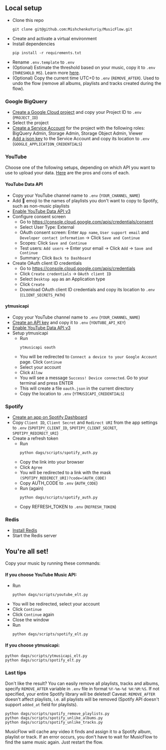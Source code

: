 ## Local setup
- Clone this repo
  ```
  git clone git@github.com:MishchenkoYuriy/MusicFlow.git
  ```
- Create and activate a virtual environment
- Install dependencies
  ```
  pip install -r requirements.txt
  ```
- Rename `.env.template` to `.env`
- (Optional) Estimate the threshold based on your music, copy it to `.env` (`THRESHOLD_MS`). Learn more [here](https://github.com/MishchenkoYuriy/MusicFlow#how-does-it-find-music-exploring-the-search-engine).
- (Optional) Copy the current time UTC+0 to `.env` (`REMOVE_AFTER`). Used to undo the flow (remove all albums, playlists and tracks created during the flow).


### Google BigQuery
- [Create a Google Cloud project](https://developers.google.com/workspace/guides/create-project) and copy your Project ID to `.env` (`PROJECT_ID`)
- Select the project
- [Create a Service Account](https://cloud.google.com/iam/docs/service-accounts-create#iam-service-accounts-create-console) for the project with the following roles: BigQuery Admin, Storage Admin, Storage Object Admin, Viewer
- [Add a json key](https://developers.google.com/workspace/guides/create-credentials#create_credentials_for_a_service_account) to the Service Account and copy its location to `.env` (`GOOGLE_APPLICATION_CREDENTIALS`)

### YouTube
Choose one of the following setups, depending on which API you want to use to upload your data. [Here](https://github.com/MishchenkoYuriy/MusicFlow#which-flow-to-choose) are the pros and cons of each.
#### YouTube Data API
- Copy your YouTube channel name to `.env` (`YOUR_CHANNEL_NAME`)
- Add 💼 emoji to the names of playlists you don't want to copy to Spotify, such as non-music playlists
- [Enable YouTube Data API v3](https://console.cloud.google.com/apis/library/youtube.googleapis.com)
- Configure consent screen
  - Go to https://console.cloud.google.com/apis/credentials/consent
  - Select User Type: External
  - OAuth consent screen: Enter `App name`, `User support email` and `Developer contact information` &rarr; Click `Save and Continue`
  - Scopes: Click `Save and Continue`
  - Test users: `Add users` &rarr; Enter your email &rarr; Click `Add` &rarr; `Save and Continue`
  - Summary: Click `Back to Dashboard`
- Create OAuth client ID credentials
  - Go to https://console.cloud.google.com/apis/credentials
  - Click `Create credentials` &rarr; `OAuth client ID`
  - Select `Desktop app` as an Application type
  - Click `Create`
  - Download OAuth client ID credentials and copy its location to `.env` (`CLIENT_SECRETS_PATH`)

#### ytmusicapi
- Copy your YouTube channel name to `.env` (`YOUR_CHANNEL_NAME`)
- [Create an API key](https://support.google.com/googleapi/answer/6158862) and copy it to `.env` (`YOUTUBE_API_KEY`)
- [Enable YouTube Data API v3](https://console.cloud.google.com/apis/library/youtube.googleapis.com)
- Setup ytmusicapi
  - Run
    ```
    ytmusicapi oauth
    ```
  - You will be redirected to `Connect a device to your Google Account` page. Click `Continue`
  - Select your account
  - Click `Allow`
  - You will see a message `Success! Device connected`. Go to your terminal and press ENTER
  - This will create a file `oauth.json` in the current directory
  - Copy the location to `.env` (`YTMUSICAPI_CREDENTIALS`)

### Spotify
- [Create an app on Spotify Dashboard](https://developer.spotify.com/documentation/web-api/concepts/apps)
- Copy `Client ID`, `Client Secret` and `Redirect URI` from the app settings to `.env` (`SPOTIPY_CLIENT_ID`, `SPOTIPY_CLIENT_SECRET`, `SPOTIPY_REDIRECT_URI`)
- Create a refresh token
  - Run
    ```
    python dags/scripts/spotify_auth.py
    ```
  - Copy the link into your browser
  - Click `Agree`
  - You will be redirected to a link with the mask `(SPOTIPY_REDIRECT_URI)?code=(AUTH_CODE)`
  - Copy AUTH_CODE to `.env` (`AUTH_CODE`)
  - Run (again)
    ```
    python dags/scripts/spotify_auth.py
    ```
  - Copy REFRESH_TOKEN to `.env` (`REFRESH_TOKEN`)

### Redis
- [Install Redis](https://redis.io/docs/getting-started/installation/)
- Start the Redis server

## You're all set!
Copy your music by running these commands:
#### If you choose YouTube Music API:
- Run
  ```
  python dags/scripts/youtube_elt.py
  ```
- You will be redirected, select your account
- Click `Continue`
- Click `Continue` again
- Close the window
- Run
  ```
  python dags/scripts/spotify_elt.py
  ```
#### If you choose ytmusicapi:
  ```
  python dags/scripts/ytmusicapi_elt.py
  python dags/scripts/spotify_elt.py
  ```

### Last tips
Don't like the result? You can easily remove all playlists, tracks and albums, specify `REMOVE_AFTER` variable in `.env` file in format `%Y-%m-%d %H:%M:%S`. If not specified, your entire Spotify library will be deleted! Caveat: `REMOVE_AFTER` doesn't affect playlists, i.e. all playlists will be removed (Spotify API doesn't support `added_at` field for playlists).
```
python dags/scripts/spotify_remove_playlists.py
python dags/scripts/spotify_unlike_albums.py
python dags/scripts/spotify_unlike_tracks.py
```

MusicFlow will cache any video it finds and assign it to a Spotify album, playlist or track. If an error occurs, you don't have to wait for MusicFlow to find the same music again. Just restart the flow.

